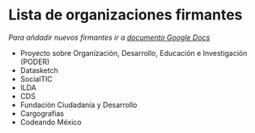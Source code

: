 # Lista de organizaciones firmantes
*Para añdadir nuevos firmantes ir a [documento Google Docs](https://docs.google.com/document/d/1Vr7APtWAcdic4oeN-vC8TiXBjtAozjDLucAr_C33K4w/edit)*

* Proyecto sobre Organización, Desarrollo, Educación e Investigación (PODER)
* Datasketch
* SocialTIC 
* ILDA
* CDS
* Fundación Ciudadanía y Desarrollo
* Cargografias
* Codeando México 

